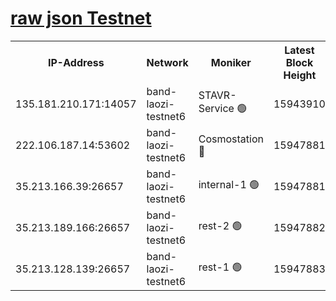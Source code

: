 
[raw json Testnet](https://rpc-check.bandt.stavr.tech/bandt/rpcbandt_result.json)
=

<table><tr><th>IP-Address</th><th>Network</th><th>Moniker</th><th>Latest Block Height</th><th>Earliest Block Height</th><th>Catching Up</th><th>Tx Index</th><th>Voting Power</th><th>Scan Time</th></tr><tr><td>135.181.210.171:14057</td><td>band-laozi-testnet6</td><td>STAVR-Service 🟢</td><td>15943910</td><td>15322501</td><td>False</td><td>on</td><td>0</td><td>2024-02-17T16:24:39.040809574UTC</td></tr><tr><td>222.106.187.14:53602</td><td>band-laozi-testnet6</td><td>Cosmostation 🔴</td><td>15947881</td><td>15423001</td><td>False</td><td>on</td><td>2203623</td><td>2024-02-17T16:24:40.426920527UTC</td></tr><tr><td>35.213.166.39:26657</td><td>band-laozi-testnet6</td><td>internal-1 🟢</td><td>15947881</td><td>15847881</td><td>False</td><td>on</td><td>0</td><td>2024-02-17T16:24:41.354821345UTC</td></tr><tr><td>35.213.189.166:26657</td><td>band-laozi-testnet6</td><td>rest-2 🟢</td><td>15947882</td><td>15847882</td><td>False</td><td>on</td><td>0</td><td>2024-02-17T16:24:42.293834156UTC</td></tr><tr><td>35.213.128.139:26657</td><td>band-laozi-testnet6</td><td>rest-1 🟢</td><td>15947883</td><td>15847883</td><td>False</td><td>on</td><td>0</td><td>2024-02-17T16:24:45.390248561UTC</td></tr></table>

